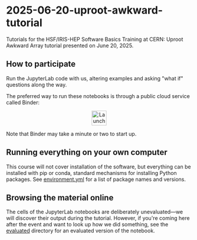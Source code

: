 # 2025-06-20-uproot-awkward-tutorial

Tutorials for the HSF/IRIS-HEP Software Basics Training at CERN: Uproot Awkward Array tutorial presented on June 20, 2025.

## How to participate

Run the JupyterLab code with us, altering examples and asking "what if" questions along the way.

The preferred way to run these notebooks is through a public cloud service called Binder:
<!---
<p align="center">
  <a href="https://mybinder.org/v2/gh/jpivarski-talks/2021-07-06-pyhep-uproot-awkward-tutorial/v1.2?urlpath=lab/tree/uproot-awkward-tutorial.ipynb">
    <img src="https://mybinder.org/badge_logo.svg" alt="Launch Binder" height="40">
  </a>
</p>
--->

<p align="center">
  <a href="https://mybinder.org/v2/gh/ianna/2025-06-20-hsf-iris-hep-uproot-awkward-tutorial/main?urlpath=lab/tree/uproot-awkward-tutorial.ipynb">
    <img src="https://mybinder.org/badge_logo.svg" alt="Launch Binder" height="40">
  </a>
</p>

Note that Binder may take a minute or two to start up.

## Running everything on your own computer

This course will not cover installation of the software, but everything can be installed with pip or conda, standard mechanisms for installing Python packages. See [environment.yml](environment.yml) for a list of package names and versions.

## Browsing the material online

The cells of the JupyterLab notebooks are deliberately unevaluated—we will discover their output during the tutorial. However, if you're coming here after the event and want to look up how we did something, see the [evaluated](evaluated) directory for an evaluated version of the notebook.

